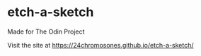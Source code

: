 # etch-a-sketch
Made for The Odin Project

Visit the site at https://24chromosones.github.io/etch-a-sketch/
